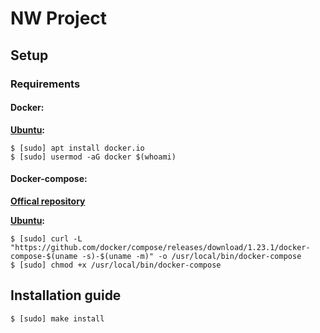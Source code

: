 NW Project
===
## Setup

### Requirements

#### Docker:

**[Ubuntu](https://docs.docker.com/install/linux/docker-ce/ubuntu/):**
```shell
$ [sudo] apt install docker.io
$ [sudo] usermod -aG docker $(whoami)
```

#### Docker-compose:

**[Offical repository](https://github.com/docker/compose)**

**[Ubuntu](https://docs.docker.com/compose/install/):**
```shell
$ [sudo] curl -L "https://github.com/docker/compose/releases/download/1.23.1/docker-compose-$(uname -s)-$(uname -m)" -o /usr/local/bin/docker-compose
$ [sudo] chmod +x /usr/local/bin/docker-compose
```

## Installation guide

```shell
$ [sudo] make install
```
